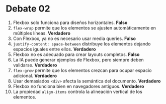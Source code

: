 # Debate 02
1. Flexbox solo funciona para diseños horizontales.
   **Falso**
2. `flex-wrap` permite que los elementos se ajusten automáticamente en múltiples líneas.
    **Verdadero**
3. Con Flexbox, ya no es necesario usar media queries.
   **Falso**
4. `justify-content: space-between` distribuye los elementos dejando espacios iguales entre ellos.
   **Verdadero**
5. Flexbox no es adecuado para crear layouts completos.
   **Falso**
6. La IA puede generar ejemplos de Flexbox, pero siempre deben validarse.
   **Verdadero**
7. `flex-grow` permite que los elementos crezcan para ocupar espacio adicional.
    **Verdadero**
8. Usar demasiados `<div>` afecta la semántica del documento.
    **Verdadero**
9. Flexbox no funciona bien en navegadores antiguos.
    **Verdadero**
10. La propiedad `align-items` controla la alineación vertical de los elementos.
    
